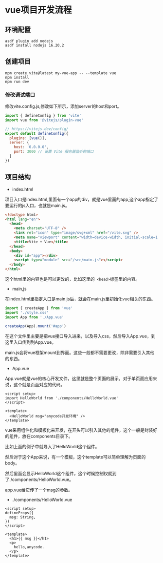 # vue项目开发流程

## 环境配置

```shell
asdf plugin add nodejs
asdf install nodejs 16.20.2
```

## 创建项目

```shell
npm create vite@latest my-vue-app -- --template vue
npm install 
npm run dev
```

### 修改调试端口

修改vite.config.js,修改如下所示，添加server的host和port。

```js
import { defineConfig } from 'vite'
import vue from '@vitejs/plugin-vue'

// https://vitejs.dev/config/
export default defineConfig({
  plugins: [vue()],
  server: {
    host: '0.0.0.0',
    port: 3000 // 设置 Vite 服务器监听的端口
  }
})

```

## 项目结构

- index.html

项目入口是index.html,里面有一个app的div，就是vue里面的app,这个app指定了要运行的js入口，也就是main.js。

```html
<!doctype html>
<html lang="en">
  <head>
    <meta charset="UTF-8" />
    <link rel="icon" type="image/svg+xml" href="/vite.svg" />
    <meta name="viewport" content="width=device-width, initial-scale=1.0" />
    <title>Vite + Vue</title>
  </head>
  <body>
    <div id="app"></div>
    <script type="module" src="/src/main.js"></script>
  </body>
</html>
```
这个html里的内容也是可以更改的，比如这里的` <head>`标签里的内容。

- main,js

在index.html里指定入口是main.js后，就会在main.js里初始化vue相关的东西。

```js
import { createApp } from 'vue'
import './style.css'
import App from './App.vue'

createApp(App).mount('#app')
```

在这个文件里主要是把vue接口导入进来，以及导入css，然后导入App.vue，到这里入口传到到App.vue。

main.js会将vue框架mount到界面。这些一般都不需要更改，除非需要引入其他的东西。

- App.vue

App.vue就是vue的核心开发文件，这里就是整个页面的展示，对于单页面应用来说，这个就是页面对应的代码。

```shell
<script setup>
import HelloWorld from './components/HelloWorld.vue'
</script>

<template>
  <HelloWorld msg="anycode开发环境" />
</template>
```

vue采用组件化和模板化来开发，在开头可以引入其他的组件，这个一般是封装好的组件，放在components目录下。

比如上面的例子中就导入了HelloWorld这个组件。

然后对于这个App来说，有一个模板，这个template可以简单理解为页面的body。

然后里面会显示HelloWorld这个组件，这个时候控制权就到了./components/HelloWorld.vue。

app.vue给它传了一个msg的参数。

- ./components/HelloWorld.vue

```vue
<script setup>
defineProps({
  msg: String,
})
</script>

<template>
  <h1>{{ msg }}</h1>
  <p>
    hello,anycode.
  </p>
</template>
```
